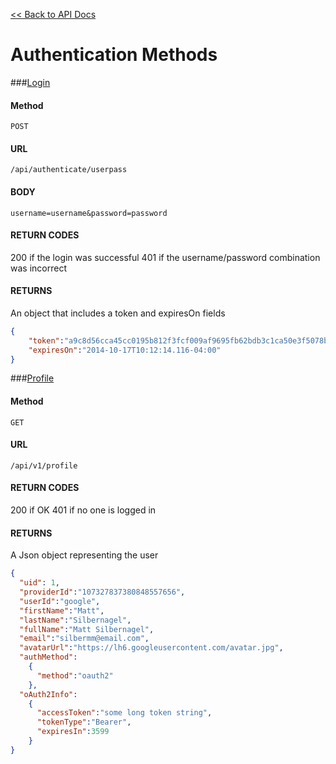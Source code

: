 [<< Back to API Docs](API.md)

# Authentication Methods

###[Login](#login)

#### Method
`POST`

#### URL
`/api/authenticate/userpass`

#### BODY
`username=username&password=password`

#### RETURN CODES
200 if the login was successful
401 if the username/password combination was incorrect

#### RETURNS
An object that includes a token and expiresOn fields

```json
{
	"token":"a9c8d56cca45cc0195b812f3fcf009af9695fb62bdb3c1ca50e3f5078bbe67d167f90ee1958fe9c13c4c27b32c35cceb722e5e3704e3f607f3f829d1fc004cddb8c2b7ea74be7745217b3c80de0f6362e067a1b973645cf0ed7d7ccc85167a6c739e85f487efcd7e3b38812679c6c862f7f7073b953e7b81a1a448622fd400c2",
	"expiresOn":"2014-10-17T10:12:14.116-04:00"
}
```

###[Profile](#profile)

#### Method
`GET`

#### URL
`/api/v1/profile`

#### RETURN CODES
200 if OK
401 if no one is logged in

#### RETURNS
A Json object representing the user
```json
{
  "uid": 1,
  "providerId":"107327837380848557656",
  "userId":"google",
  "firstName":"Matt",
  "lastName":"Silbernagel",
  "fullName":"Matt Silbernagel",
  "email":"silbermm@email.com",
  "avatarUrl":"https://lh6.googleusercontent.com/avatar.jpg",
  "authMethod":
    {
      "method":"oauth2"
    },
  "oAuth2Info":
    {
      "accessToken":"some long token string",
      "tokenType":"Bearer",
      "expiresIn":3599
    }
}
```
